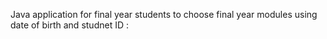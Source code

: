 Java application for final year students to choose final year modules using date of birth and studnet ID :
